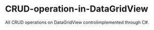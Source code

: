 # CRUD-operation-in-DataGridView
All CRUD operations on DataGridView controlimplemented through C#.
